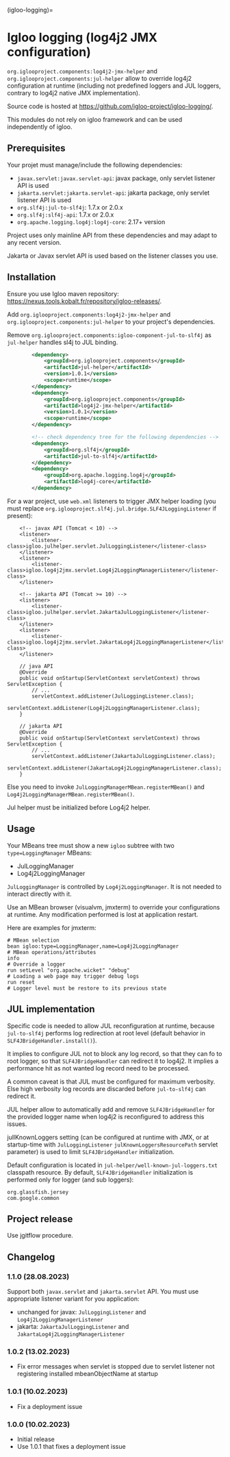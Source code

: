 (igloo-logging)=

# Igloo logging (log4j2 JMX configuration)

`org.iglooproject.components:log4j2-jmx-helper` and `org.iglooproject.components:jul-helper` allow
to override log4j2 configuration at runtime (including not predefined loggers and JUL loggers,
contrary to log4j2 native JMX implementation).

Source code is hosted at https://github.com/igloo-project/igloo-logging/.

This modules do not rely on igloo framework and can be used independently of igloo.

## Prerequisites

Your projet must manage/include the following dependencies:

* `javax.servlet:javax.servlet-api`: javax package, only servlet listener API is used
* `jakarta.servlet:jakarta.servlet-api`: jakarta package, only servlet listener API is used
* `org.slf4j:jul-to-slf4j`: 1.7.x or 2.0.x
* `org.slf4j:slf4j-api`: 1.7.x or 2.0.x
* `org.apache.logging.log4j:log4j-core`: 2.17+ version

Project uses only mainline API from these dependencies and may adapt to any recent version.

Jakarta or Javax servlet API is used based on the listener classes you use.

## Installation

Ensure you use Igloo maven repository: https://nexus.tools.kobalt.fr/repository/igloo-releases/.

Add `org.iglooproject.components:log4j2-jmx-helper` and `org.iglooproject.components:jul-helper`
to your project's dependencies.

Remove `org.iglooproject.components:igloo-component-jul-to-slf4j` as `jul-helper` handles
sl4j to JUL binding.

```xml
		<dependency>
			<groupId>org.iglooproject.components</groupId>
			<artifactId>jul-helper</artifactId>
			<version>1.0.1</version>
			<scope>runtime</scope>
		</dependency>
		<dependency>
			<groupId>org.iglooproject.components</groupId>
			<artifactId>log4j2-jmx-helper</artifactId>
			<version>1.0.1</version>
			<scope>runtime</scope>
		</dependency>

		<!-- check dependency tree for the following dependencies -->
		<dependency>
			<groupId>org.slf4j</groupId>
			<artifactId>jul-to-slf4j</artifactId>
		</dependency>
		<dependency>
			<groupId>org.apache.logging.log4j</groupId>
			<artifactId>log4j-core</artifactId>
		</dependency>
```

For a war project, use `web.xml` listeners to trigger JMX helper loading (you must replace
`org.iglooproject.slf4j.jul.bridge.SLF4JLoggingListener` if present):

```
	<!-- javax API (Tomcat < 10) -->
	<listener>
		<listener-class>igloo.julhelper.servlet.JulLoggingListener</listener-class>
	</listener>
 	<listener>
		<listener-class>igloo.log4j2jmx.servlet.Log4j2LoggingManagerListener</listener-class>
	</listener>

	<!-- jakarta API (Tomcat >= 10) -->
	<listener>
		<listener-class>igloo.julhelper.servlet.JakartaJulLoggingListener</listener-class>
	</listener>
 	<listener>
		<listener-class>igloo.log4j2jmx.servlet.JakartaLog4j2LoggingManagerListener</listener-class>
	</listener>
```

```
	// java API
	@Override
	public void onStartup(ServletContext servletContext) throws ServletException {
		// ...
		servletContext.addListener(JulLoggingListener.class);
		servletContext.addListener(Log4j2LoggingManagerListener.class);
	}

	// jakarta API
	@Override
	public void onStartup(ServletContext servletContext) throws ServletException {
		// ...
		servletContext.addListener(JakartaJulLoggingListener.class);
		servletContext.addListener(JakartaLog4j2LoggingManagerListener.class);
	}
```

Else you need to invoke `JulLoggingManagerMBean.registerMBean()` and
`Log4j2LoggingManagerMBean.registerMBean()`.

Jul helper must be initialized before Log4j2 helper.

## Usage

Your MBeans tree must show a new `igloo` subtree with two `type=LoggingManager` MBeans:

* JulLoggingManager
* Log4j2LoggingManager

`JulLoggingManager` is controlled by `Log4j2LoggingManager`. It is not needed to interact
directly with it.

Use an MBean browser (visualvm, jmxterm) to override your configurations at runtime. Any
modification performed is lost at application restart.

Here are examples for jmxterm:

```
# MBean selection
bean igloo:type=LoggingManager,name=Log4j2LoggingManager
# MBean operations/attributes
info
# Override a logger
run setLevel "org.apache.wicket" "debug"
# Loading a web page may trigger debug logs
run reset
# Logger level must be restore to its previous state
```

## JUL implementation

Specific code is needed to allow JUL reconfiguration at runtime, because `jul-to-slf4j`
performs log redirection at root level (default behavior in `SLF4JBridgeHandler.install()`).

It implies to configure JUL not to block any log record, so that they can fo to root logger,
so that `SLF4JBridgeHandler` can redirect it to log4j2. It implies a performance hit as
not wanted log record need to be processed.

A common caveat is that JUL must be configured for maximum verbosity. Else high verbosity
log records are discarded before `jul-to-slf4j` can redirect it.

JUL helper allow to automatically add and remove `SLF4JBridgeHandler` for the provided
logger name when log4j2 is reconfigured to address this issues.

jullKnownLoggers setting (can be configured at runtime with JMX, or at startup-time
with `JulLoggingListener` `julKnownLoggersResourcePath` servlet parameter) is used
to limit `SLF4JBridgeHandler` initialization.

Default configuration is located in `jul-helper/well-known-jul-loggers.txt` classpath
resource. By default, `SLF4JBridgeHandler` initialization is performed only for
logger (and sub loggers):

```
org.glassfish.jersey
com.google.common
```

## Project release

Use jgitflow procedure.

## Changelog

### 1.1.0 (28.08.2023)

Support both `javax.servlet` and `jakarta.servlet` API. You must use appropriate listener
variant for you application:

* unchanged for javax: `JulLoggingListener` and `Log4j2LoggingManagerListener`
* jakarta: `JakartaJulLoggingListener` and `JakartaLog4j2LoggingManagerListener`

### 1.0.2 (13.02.2023)

* Fix error messages when servlet is stopped due to servlet listener not registering
  installed mbeanObjectName at startup

### 1.0.1 (10.02.2023)

* Fix a deployment issue

### 1.0.0 (10.02.2023)

* Initial release
* Use 1.0.1 that fixes a deployment issue

